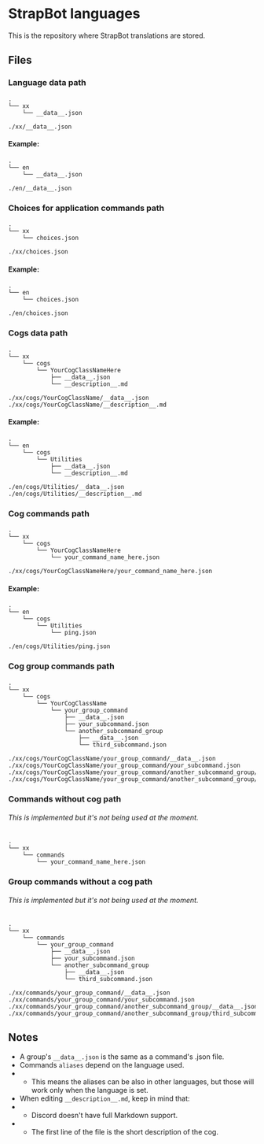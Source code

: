 # StrapBot languages
This is the repository where StrapBot translations are stored.

## Files
### Language data path
```
.
└── xx
    └── __data__.json

./xx/__data__.json
```
#### Example:
```
.
└── en
    └── __data__.json

./en/__data__.json
```

### Choices for application commands path
```
.
└── xx
    └── choices.json

./xx/choices.json
```
#### Example:
```
.
└── en
    └── choices.json

./en/choices.json
```

### Cogs data path
```
.
└── xx
    └── cogs
        └── YourCogClassNameHere
            ├── __data__.json
            └── __description__.md

./xx/cogs/YourCogClassName/__data__.json
./xx/cogs/YourCogClassName/__description__.md
```
#### Example:
```
.
└── en
    └── cogs
        └── Utilities
            ├── __data__.json
            └── __description__.md

./en/cogs/Utilities/__data__.json
./en/cogs/Utilities/__description__.md
```

### Cog commands path
```
.
└── xx
    └── cogs
        └── YourCogClassNameHere
            └── your_command_name_here.json

./xx/cogs/YourCogClassNameHere/your_command_name_here.json
```
#### Example:
```
.
└── en
    └── cogs
        └── Utilities
            └── ping.json

./en/cogs/Utilities/ping.json
```

### Cog group commands path
```
.
└── xx
    └── cogs
        └── YourCogClassName
            └── your_group_command
                ├── __data__.json
                ├── your_subcommand.json
                └── another_subcommand_group
                    ├── __data__.json
                    └── third_subcommand.json

./xx/cogs/YourCogClassName/your_group_command/__data__.json
./xx/cogs/YourCogClassName/your_group_command/your_subcommand.json
./xx/cogs/YourCogClassName/your_group_command/another_subcommand_group/__data__.json
./xx/cogs/YourCogClassName/your_group_command/another_subcommand_group/third_subcommand.json
```

### Commands without cog path
###### This is implemented but it's not being used at the moment.
```
.
└── xx
    └── commands
        └── your_command_name_here.json
```

### Group commands without a cog path
###### This is implemented but it's not being used at the moment.
```
.
└── xx
    └── commands
        └── your_group_command
            ├── __data__.json
            ├── your_subcommand.json
            └── another_subcommand_group
                ├── __data__.json
                └── third_subcommand.json

./xx/commands/your_group_command/__data__.json
./xx/commands/your_group_command/your_subcommand.json
./xx/commands/your_group_command/another_subcommand_group/__data__.json
./xx/commands/your_group_command/another_subcommand_group/third_subcommand.json
```

## Notes
- A group's `__data__.json` is the same as a command's .json file.
- Commands `aliases` depend on the language used.
- - This means the aliases can be also in other languages, but those will work only when the language is set.
- When editing `__description__.md`, keep in mind that:
- - Discord doesn't have full Markdown support.
- - The first line of the file is the short description of the cog.
